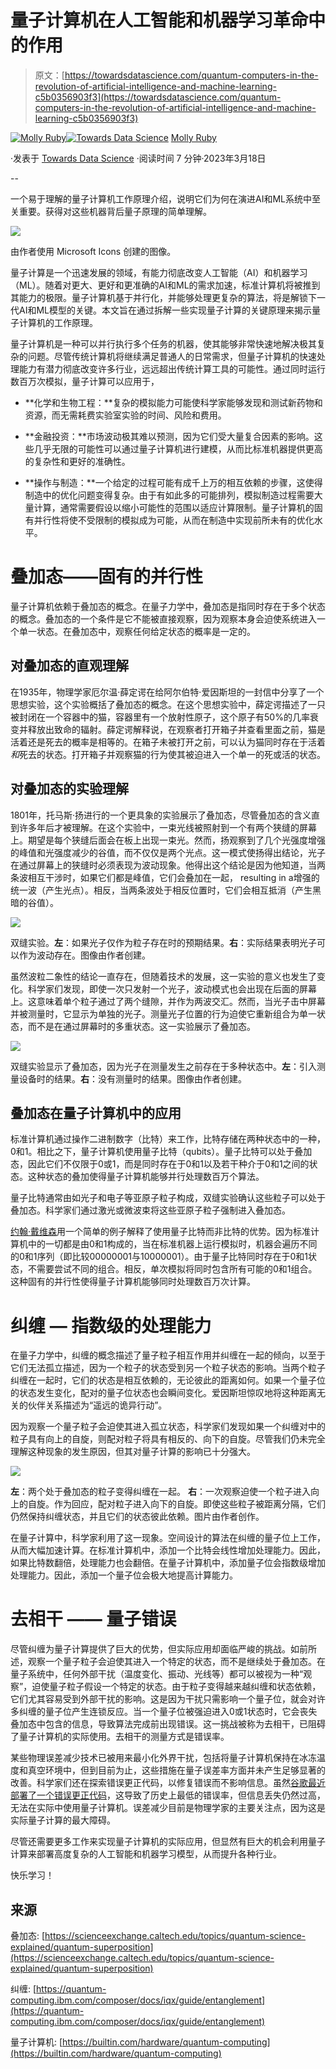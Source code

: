 # 量子计算机在人工智能和机器学习革命中的作用

> 原文：[https://towardsdatascience.com/quantum-computers-in-the-revolution-of-artificial-intelligence-and-machine-learning-c5b0356903f3](https://towardsdatascience.com/quantum-computers-in-the-revolution-of-artificial-intelligence-and-machine-learning-c5b0356903f3)

[](https://medium.com/@molly.ruby?source=post_page-----c5b0356903f3--------------------------------)[![Molly Ruby](../Images/2a493bd01057722138857a90035347cd.png)](https://medium.com/@molly.ruby?source=post_page-----c5b0356903f3--------------------------------)[](https://towardsdatascience.com/?source=post_page-----c5b0356903f3--------------------------------)[![Towards Data Science](../Images/a6ff2676ffcc0c7aad8aaf1d79379785.png)](https://towardsdatascience.com/?source=post_page-----c5b0356903f3--------------------------------) [Molly Ruby](https://medium.com/@molly.ruby?source=post_page-----c5b0356903f3--------------------------------)

·发表于 [Towards Data Science](https://towardsdatascience.com/?source=post_page-----c5b0356903f3--------------------------------) ·阅读时间 7 分钟·2023年3月18日

--

一个易于理解的量子计算机工作原理介绍，说明它们为何在演进AI和ML系统中至关重要。获得对这些机器背后量子原理的简单理解。

![](../Images/d0d0930df0d5ed78fd0df502e16a7756.png)

由作者使用 Microsoft Icons 创建的图像。

量子计算是一个迅速发展的领域，有能力彻底改变人工智能（AI）和机器学习（ML）。随着对更大、更好和更准确的AI和ML的需求加速，标准计算机将被推到其能力的极限。量子计算机基于并行化，并能够处理更复杂的算法，将是解锁下一代AI和ML模型的关键。本文旨在通过拆解一些实现量子计算的关键原理来揭示量子计算机的工作原理。

量子计算机是一种可以并行执行多个任务的机器，使其能够非常快速地解决极其复杂的问题。尽管传统计算机将继续满足普通人的日常需求，但量子计算机的快速处理能力有潜力彻底改变许多行业，远远超出传统计算工具的可能性。通过同时运行数百万次模拟，量子计算可以应用于，

+   **化学和生物工程：**复杂的模拟能力可能使科学家能够发现和测试新药物和资源，而无需耗费实验室实验的时间、风险和费用。

+   **金融投资：**市场波动极其难以预测，因为它们受大量复合因素的影响。这些几乎无限的可能性可以通过量子计算机进行建模，从而比标准机器提供更高的复杂性和更好的准确性。

+   **操作与制造：**一个给定的过程可能有成千上万的相互依赖的步骤，这使得制造中的优化问题变得复杂。由于有如此多的可能排列，模拟制造过程需要大量计算，通常需要假设以缩小可能性的范围以适应计算限制。量子计算机的固有并行性将使不受限制的模拟成为可能，从而在制造中实现前所未有的优化水平。

# 叠加态——固有的并行性

量子计算机依赖于叠加态的概念。在量子力学中，叠加态是指同时存在于多个状态的概念。叠加态的一个条件是它不能被直接观察，因为观察本身会迫使系统进入一个单一状态。在叠加态中，观察任何给定状态的概率是一定的。

## 对叠加态的直观理解

在1935年，物理学家厄尔温·薛定谔在给阿尔伯特·爱因斯坦的一封信中分享了一个思想实验，这个实验概括了叠加态的概念。在这个思想实验中，薛定谔描述了一只被封闭在一个容器中的猫，容器里有一个放射性原子，这个原子有50%的几率衰变并释放出致命的辐射。薛定谔解释说，在观察者打开箱子并查看里面之前，猫是活着还是死去的概率是相等的。在箱子未被打开之前，可以认为猫同时存在于活着*和*死去的状态。打开箱子并观察猫的行为使其被迫进入一个单一的死或活的状态。

## 对叠加态的实验理解

1801年，托马斯·扬进行的一个更具象的实验展示了叠加态，尽管叠加态的含义直到许多年后才被理解。在这个实验中，一束光线被照射到一个有两个狭缝的屏幕上。期望是每个狭缝后面会在板上出现一束光。然而，扬观察到了几个光强度增强的峰值和光强度减少的谷值，而不仅仅是两个光点。这一模式使扬得出结论，光子在通过屏幕上的狭缝时必须表现为波动现象。他得出这个结论是因为他知道，当两条波相互干涉时，如果它们都是峰值，它们会叠加在一起， resulting in a增强的统一波（产生光点）。相反，当两条波处于相反位置时，它们会相互抵消（产生黑暗的谷值）。

![](../Images/ce50635b3c9a350321b5e4a53c5c6a03.png)

双缝实验。**左**：如果光子仅作为粒子存在时的预期结果。**右**：实际结果表明光子可以作为波动存在。图像由作者创建。

虽然波粒二象性的结论一直存在，但随着技术的发展，这一实验的意义也发生了变化。科学家们发现，即使一次只发射一个光子，波动模式也会出现在后面的屏幕上。这意味着单个粒子通过了两个缝隙，并作为两波交汇。然而，当光子击中屏幕并被测量时，它显示为单独的光子。测量光子位置的行为迫使它重新组合为单一状态，而不是在通过屏幕时的多重状态。这一实验展示了叠加态。

![](../Images/c87edcb4f6a38af7dfbaa41ffc255262.png)

双缝实验显示了叠加态，因为光子在测量发生之前存在于多种状态中。**左**：引入测量设备时的结果。**右**：没有测量时的结果。图像由作者创建。

## 叠加态在量子计算机中的应用

标准计算机通过操作二进制数字（比特）来工作，比特存储在两种状态中的一种，0和1。相比之下，量子计算机使用量子比特（qubits）。量子比特可以处于叠加态，因此它们不仅限于0或1，而是同时存在于0和1以及若干种介于0和1之间的状态。这种状态的叠加使得量子计算机能够并行处理数百万个算法。

量子比特通常由如光子和电子等亚原子粒子构成，双缝实验确认这些粒子可以处于叠加态。科学家们通过激光或微波束将这些亚原子粒子强制进入叠加态。

[约翰·戴维森](https://www.afr.com/technology/quantum-computing-101-what-s-superposition-entanglement-and-a-qubit-20191218-p53l2j)用一个简单的例子解释了使用量子比特而非比特的优势。因为标准计算机中的一切都是由0和1构成的，当在标准机器上运行模拟时，机器会遍历不同的0和1序列（即比较00000001与10000001）。由于量子比特同时存在于0和1状态，不需要尝试不同的组合。相反，单次模拟将同时包含所有可能的0和1组合。这种固有的并行性使得量子计算机能够同时处理数百万次计算。

# 纠缠 — 指数级的处理能力

在量子力学中，纠缠的概念描述了量子粒子相互作用并纠缠在一起的倾向，以至于它们无法孤立描述，因为一个粒子的状态受到另一个粒子状态的影响。当两个粒子纠缠在一起时，它们的状态是相互依赖的，无论彼此的距离如何。如果一个量子位的状态发生变化，配对的量子位状态也会瞬间变化。爱因斯坦惊叹地将这种距离无关的伙伴关系描述为“遥远的诡异行动”。

因为观察一个量子粒子会迫使其进入孤立状态，科学家们发现如果一个纠缠对中的粒子具有向上的自旋，则配对粒子将具有相反的、向下的自旋。尽管我们仍未完全理解这种现象的发生原因，但其对量子计算的影响已十分强大。

![](../Images/8045aee119e9672f4384d66f7cb75cc0.png)

**左**：两个处于叠加态的粒子变得纠缠在一起。 **右**：一次观察迫使一个粒子进入向上的自旋。作为回应，配对粒子进入向下的自旋。即使这些粒子被距离分隔，它们仍然保持纠缠状态，并且它们的状态彼此依赖。图片由作者创作。

在量子计算中，科学家利用了这一现象。空间设计的算法在纠缠的量子位上工作，从而大幅加速计算。在标准计算机中，添加一个比特会线性增加处理能力。因此，如果比特数翻倍，处理能力也会翻倍。在量子计算机中，添加量子位会指数级增加处理能力。因此，添加一个量子位会极大地提高计算能力。

# 去相干 —— 量子错误

尽管纠缠为量子计算提供了巨大的优势，但实际应用却面临严峻的挑战。如前所述，观察一个量子粒子会迫使其进入一个特定的状态，而不是继续处于叠加态。在量子系统中，任何外部干扰（温度变化、振动、光线等）都可以被视为一种“观察”，迫使量子粒子假设一个特定的状态。由于粒子变得越来越纠缠和状态依赖，它们尤其容易受到外部干扰的影响。这是因为干扰只需影响一个量子位，就会对许多纠缠的量子位产生连锁反应。当一个量子位被强迫进入0或1状态时，它会丧失叠加态中包含的信息，导致算法完成前出现错误。这一挑战被称为去相干，已阻碍了量子计算机的实际使用。去相干的测量方式是错误率。

某些物理误差减少技术已被用来最小化外界干扰，包括将量子计算机保持在冰冻温度和真空环境中，但到目前为止，这些措施在量子误差率方面并未产生足够显著的改善。科学家们还在探索错误更正代码，以修复错误而不影响信息。虽然[谷歌最近部署了一个错误更正代码](https://www.nature.com/articles/d41586-023-00536-w)，这导致了历史上最低的错误率，但信息丢失仍然过高，无法在实际中使用量子计算机。误差减少目前是物理学家的主要关注点，因为这是实际量子计算的最大障碍。

尽管还需要更多工作来实现量子计算机的实际应用，但显然有巨大的机会利用量子计算来部署高度复杂的人工智能和机器学习模型，从而提升各种行业。

快乐学习！

## 来源

叠加态: [https://scienceexchange.caltech.edu/topics/quantum-science-explained/quantum-superposition](https://scienceexchange.caltech.edu/topics/quantum-science-explained/quantum-superposition)

纠缠: [https://quantum-computing.ibm.com/composer/docs/iqx/guide/entanglement](https://quantum-computing.ibm.com/composer/docs/iqx/guide/entanglement)

量子计算机: [https://builtin.com/hardware/quantum-computing](https://builtin.com/hardware/quantum-computing)
